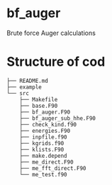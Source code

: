 # bf_auger
Brute force Auger calculations


# Structure of cod
```
├── README.md
├── example
└── src
    ├── Makefile
    ├── base.F90
    ├── bf_auger.F90
    ├── bf_auger_sub_hhe.F90
    ├── check_kind.f90
    ├── energies.F90
    ├── inpfile.f90
    ├── kgrids.f90
    ├── klists.F90
    ├── make.depend
    ├── me_direct.F90
    ├── me_fft_direct.F90
    └── me_test.f90
```
